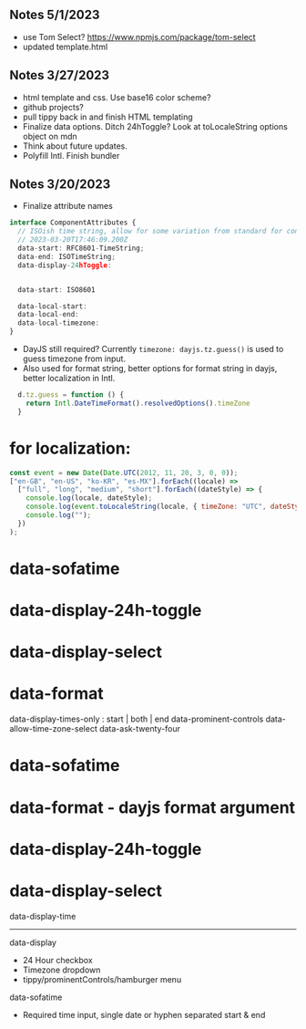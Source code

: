 Notes 5/1/2023
---
 - use Tom Select? https://www.npmjs.com/package/tom-select
 - updated template.html

Notes 3/27/2023
---

- html template and css. Use base16 color scheme?
- github projects?
- pull tippy back in and finish HTML templating
- Finalize data options. Ditch 24hToggle? Look at toLocaleString options object on mdn
- Think about future updates.
- Polyfill Intl. Finish bundler 


Notes 3/20/2023
---
- Finalize attribute names
```typescript
interface ComponentAttributes {
  // ISOish time string, allow for some variation from standard for convenience (no required T)
  // 2023-03-20T17:46:09.200Z
  data-start: RFC8601-TimeString;    
  data-end: ISOTimeString;    
  data-display-24hToggle: 


  data-start: ISO8601

  data-local-start: 
  data-local-end: 
  data-local-timezone: 
}

```

- DayJS still required? Currently `timezone: dayjs.tz.guess()` is used to guess timezone from input.
- Also used for format string, better options for format string in dayjs, better localization in Intl.
```javascript
  d.tz.guess = function () {
    return Intl.DateTimeFormat().resolvedOptions().timeZone
  }
```




# for localization:
```javascript
const event = new Date(Date.UTC(2012, 11, 20, 3, 0, 0));
["en-GB", "en-US", "ko-KR", "es-MX"].forEach((locale) =>
  ["full", "long", "medium", "short"].forEach((dateStyle) => {
    console.log(locale, dateStyle);
    console.log(event.toLocaleString(locale, { timeZone: "UTC", dateStyle: dateStyle }));
    console.log("");
  })
);
```




# data-sofatime
# data-display-24h-toggle
# data-display-select
# data-format

data-display-times-only : start | both | end
data-prominent-controls
data-allow-time-zone-select
data-ask-twenty-four


# data-sofatime
# data-format - dayjs format argument
# data-display-24h-toggle
# data-display-select
  data-display-time 


--- 

data-display
  - 24 Hour checkbox
  - Timezone dropdown
  - tippy/prominentControls/hamburger menu

data-sofatime
  - Required time input, single date or hyphen separated start & end

